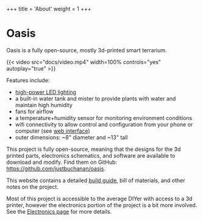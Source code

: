 +++
title = 'About'
weight = 1
+++

# Oasis

Oasis is a fully open-source, mostly 3d-printed smart terrarium.

{{< video src="docs/video.mp4" width=100% controls="yes" autoplay="true" >}}

Features include:

- [high-power LED lighting](/docs/random_notes/#light-intensity)
- a built-in water tank and mister to provide plants with water and maintain high humidity
- fans for airflow
- a temperature+humidity sensor for monitoring environment conditions
- wifi connectivity to allow control and configuration from your phone or computer (see [web interface](/docs/usage_guide/#web-interface))
- outer dimensions: ~8" diameter and ~13" tall

This project is fully open-source, meaning that the designs for the 3d printed parts, electronics schematics, and software are available to download and modify. Find them on GitHub: https://github.com/justbuchanan/oasis.

This website contains a detailed [build guide](/docs/build_guide), bill of materials, and other notes on the project.

Most of this project is accessible to the average DIYer with access to a 3d printer, however the electronics portion of the project is a bit more involved. See the [Electronics page](/docs/electronics) for more details.
